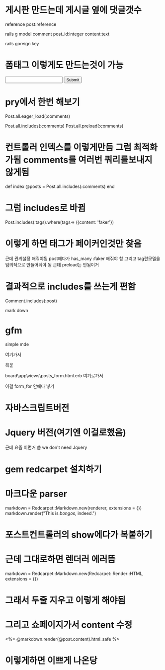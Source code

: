 # 게시판 만드는데 게시글 옆에 댓글갯수

reference
post:reference

rails g model comment post_id:integer content:text

rails goreign key

# 폼태그 이렇게도 만드는것이 가능
<form action='<%=@post.id%>/comments' method='post'>
  <input name='content' />
  <input type='hidden' name='post_id' value = '<%= @post.id%>' />
  <input type="hidden" name='authenticity_token' value='<%= form_authenticity_token %>' />
  <input type = 'submit' />
</form>

# pry에서 한번 해보기

Post.all.eager_load(:comments)

Post.all.includes(:comments)
Post.all.preload(:comments)

# 컨트롤러 인덱스를 이렇게만듬 그럼 최적화가됨 comments를 여러번 쿼리를보내지 않게됨
  def index
    @posts = Post.all.includes(:comments)
  end

# 그럼 includes로 바뀜


Post.includes(:tags).where(tags=> ({content: 'faker'})
# 이렇게 하면 태그가 페이커인것만 찾음
근데 관계설정 해줘야됨 post에다가 has_many :faker 해줘야 함
그리고 tag란모델을 임의적으로 만들어줘야 됨
근데 preload는 안됨이거


# 결과적으로 includes를 쓰는게 편함
Comment.includes(:post)

mark down

# gfm


simple mde

여기가서
<link rel="stylesheet" href="https://cdn.jsdelivr.net/simplemde/latest/simplemde.min.css">
<script src="https://cdn.jsdelivr.net/simplemde/latest/simplemde.min.js"></script>

복붙

board\app\views\posts\_form.html.erb
여기로가서
<script>
var simplemde = new SimpleMDE();
</script>
이걸 form_for 안에다 넣기

# 자바스크립트버전
<script>
var simplemde = new SimpleMDE({ element: document.getElementById("MyID") });
</script>

# Jquery 버전(여기엔 이걸로했음)
<script>
var simplemde = new SimpleMDE({ element: $("#MyID")[0] });
</script>


근데 요즘 이런거 씀
we don't need Jquery


# gem redcarpet 설치하기


# 마크다운 parser
markdown = Redcarpet::Markdown.new(renderer, extensions = {})
markdown.render("This is *bongos*, indeed.")
# 포스트컨트롤러의 show에다가 복붙하기

# 근데 그대로하면 렌더러 에러뜸

  markdown = Redcarpet::Markdown.new(Redcarpet::Render::HTML, extensions = {})

# 그래서 두줄 지우고 이렇게 해야됨

# 그리고 쇼페이지가서 content 수정
  <%= @markdown.render(@post.content).html_safe %>
# 이렇게하면 이쁘게 나온당
